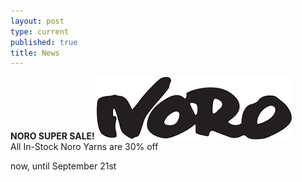 ```yaml
---
layout: post
type: current
published: true
title: News
---
```


<strong>NORO SUPER SALE! </strong>
<img src="/img/noro.png"><br />
All In-Stock Noro Yarns are 30% off

now, until September 21st
